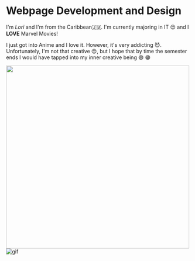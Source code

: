 # Webpage Development and Design
I'm *Lori* and I'm from the Caribbean:jamaica:.
I'm currently majoring in IT :relieved:
and I **LOVE** Marvel Movies!



I just got into Anime and I love it. However, it's very addicting :smiling_imp:. 
Unfortunately, I'm not that creative :pensive:, but I hope that by time the semester ends I would have tapped into my inner creative being	:smile:	:grin:

<img src="https://user-images.githubusercontent.com/98140123/150465971-93d7662e-f6ed-44d9-b167-a8bab9111843.png" width="500" height="500"> ![gif](https://user-images.githubusercontent.com/98140123/150468077-4834feef-c0f3-434f-b441-3f8aefecb043.gif)

